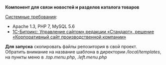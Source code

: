 <b>Компонент для связи новостей и разделов каталога товаров</b>

<a href="https://www.1c-bitrix.ru/products/cms/requirements.php" target="_blank">Системные требования</a>: 
- Apache 1.3, PHP 7,  MySQL 5.6
- <a href="https://www.1c-bitrix.ru/download/standard_encode.zip">1С-Битрикс: 
Управление сайтом» редакции «Стандарт», решение «Корпоративный сайт производственной 
компании»</a>


<b>Для запуска</b> скопировать файлы репозитория в свой проект. <br />
Обратить внимание на название шаблона в директории 
<i>/local/templates</i>, на пункты меню в <i>.top.menu.php</i>, <i>.left.menu.php</i>